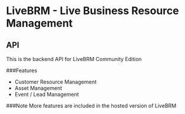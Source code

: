 # LiveBRM - Live Business Resource Management
## API
This is the backend API for LiveBRM Community Edition


###Features
 - Customer Resource Management
 - Asset Management
 - Event / Lead Management

###Note
More features are included in the hosted version of LiveBRM
